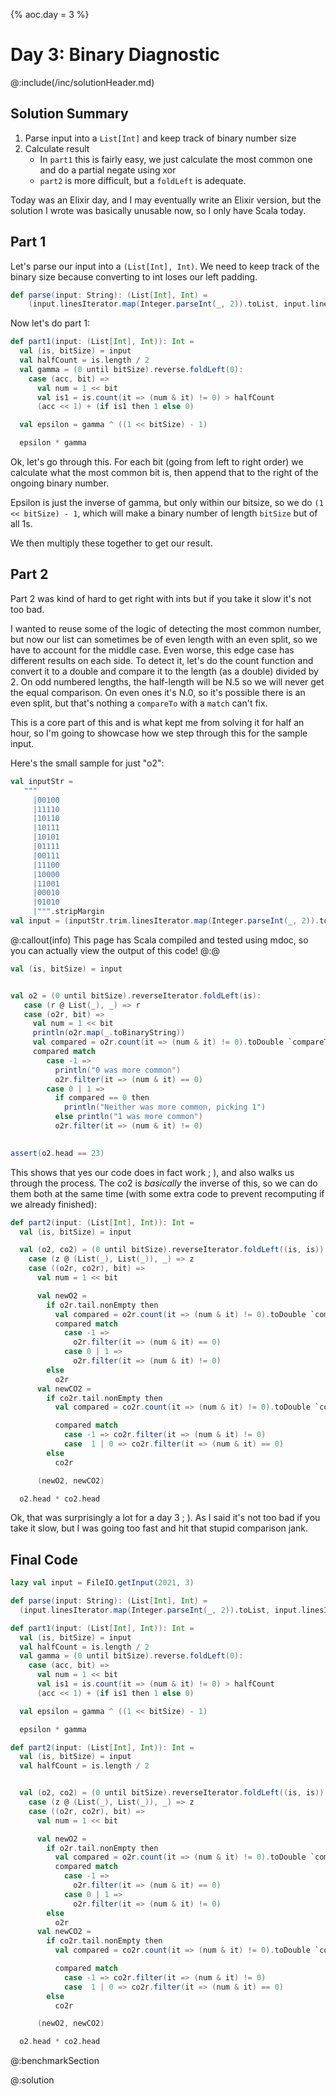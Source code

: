 {% aoc.day = 3 %}

# Day 3: Binary Diagnostic

@:include(/inc/solutionHeader.md)

## Solution Summary
1. Parse input into a `List[Int]` and keep track of binary number size
2. Calculate result
   * In `part1` this is fairly easy, we just calculate the most common one and do a partial negate using xor
   * `part2` is more difficult, but a `foldLeft` is adequate.

Today was an Elixir day, and I may eventually write an Elixir version, but the solution I wrote was basically 
unusable now, so I only have Scala today.

## Part 1

Let's parse our input into a `(List[Int], Int)`. We need to keep track of the binary size because converting to int
loses our left padding. 

```scala 3
def parse(input: String): (List[Int], Int) =
    (input.linesIterator.map(Integer.parseInt(_, 2)).toList, input.linesIterator.next().trim.length)
```

Now let's do part 1:

```scala 3
def part1(input: (List[Int], Int)): Int =
  val (is, bitSize) = input
  val halfCount = is.length / 2
  val gamma = (0 until bitSize).reverse.foldLeft(0):
    case (acc, bit) =>
      val num = 1 << bit
      val is1 = is.count(it => (num & it) != 0) > halfCount
      (acc << 1) + (if is1 then 1 else 0)

  val epsilon = gamma ^ ((1 << bitSize) - 1)

  epsilon * gamma
```

Ok, let's go through this. For each bit (going from left to right order) we calculate what the most common bit is, then
append that to the right of the ongoing binary number.

Epsilon is just the inverse of gamma, but only within our bitsize, so we do `(1 << bitSize) - 1`, which will make a
binary number of length `bitSize` but of all 1s. 

We then multiply these together to get our result.

## Part 2

Part 2 was kind of hard to get right with ints but if you take it slow it's not too bad.

I wanted to reuse some of the logic of detecting the most common number, but now our list can sometimes be of even length
with an even split, so we have to account for the middle case. Even worse, this edge case has different results on each side.
To detect it, let's do the count function and convert it to a double and compare it to the length (as a double) divided by 2.
On odd numbered lengths, the half-length will be N.5 so we will never get the equal comparison. On even ones it's N.0, so it's possible
there is an even split, but that's nothing a `compareTo` with a `match` can't fix.

This is a core part of this and is what kept me from solving it for half an hour, so I'm going to showcase how we step through this for the sample input.

Here's the small sample for just "o2":

```scala mdoc:invisible
val inputStr =
   """
     |00100
     |11110
     |10110
     |10111
     |10101
     |01111
     |00111
     |11100
     |10000
     |11001
     |00010
     |01010
     |""".stripMargin
val input = (inputStr.trim.linesIterator.map(Integer.parseInt(_, 2)).toList, 5)
```

@:callout(info)
This page has Scala compiled and tested using mdoc, so you can actually view the output of this code!
@:@

```scala mdoc
val (is, bitSize) = input


val o2 = (0 until bitSize).reverseIterator.foldLeft(is):
   case (r @ List(_), _) => r
   case (o2r, bit) =>
     val num = 1 << bit
     println(o2r.map(_.toBinaryString))
     val compared = o2r.count(it => (num & it) != 0).toDouble `compareTo` (o2r.length.toDouble / 2)
     compared match
        case -1 =>
          println("0 was more common")
          o2r.filter(it => (num & it) == 0)
        case 0 | 1 =>
          if compared == 0 then
            println("Neither was more common, picking 1")
          else println("1 was more common")
          o2r.filter(it => (num & it) != 0)
    
```

```scala mdoc:invisible
assert(o2.head == 23)
```

This shows that yes our code does in fact work ; ), and also walks us through the process. The co2 is _basically_ the inverse
of this, so we can do them both at the same time (with some extra code to prevent recomputing if we already finished):


```scala 3
def part2(input: (List[Int], Int)): Int =
  val (is, bitSize) = input

  val (o2, co2) = (0 until bitSize).reverseIterator.foldLeft((is, is)):
    case (z @ (List(_), List(_)), _) => z
    case ((o2r, co2r), bit) =>
      val num = 1 << bit

      val newO2 =
        if o2r.tail.nonEmpty then
          val compared = o2r.count(it => (num & it) != 0).toDouble `compareTo` (o2r.length.toDouble / 2)
          compared match
            case -1 =>
              o2r.filter(it => (num & it) == 0)
            case 0 | 1 =>
              o2r.filter(it => (num & it) != 0)
        else
          o2r
      val newCO2 =
        if co2r.tail.nonEmpty then
          val compared = co2r.count(it => (num & it) != 0).toDouble `compareTo` (co2r.length.toDouble / 2)

          compared match
            case -1 => co2r.filter(it => (num & it) != 0)
            case  1 | 0 => co2r.filter(it => (num & it) == 0)
        else
          co2r

      (newO2, newCO2)

  o2.head * co2.head
```

Ok, that was surprisingly a lot for a day 3 ; ). As I said it's not too bad if you take it slow, but I was going too fast
and hit that stupid comparison jank.

## Final Code

```scala 3
lazy val input = FileIO.getInput(2021, 3)

def parse(input: String): (List[Int], Int) =
  (input.linesIterator.map(Integer.parseInt(_, 2)).toList, input.linesIterator.next().trim.length)

def part1(input: (List[Int], Int)): Int =
  val (is, bitSize) = input
  val halfCount = is.length / 2
  val gamma = (0 until bitSize).reverse.foldLeft(0): 
    case (acc, bit) =>
      val num = 1 << bit
      val is1 = is.count(it => (num & it) != 0) > halfCount
      (acc << 1) + (if is1 then 1 else 0)

  val epsilon = gamma ^ ((1 << bitSize) - 1)

  epsilon * gamma

def part2(input: (List[Int], Int)): Int =
  val (is, bitSize) = input
  val halfCount = is.length / 2


  val (o2, co2) = (0 until bitSize).reverseIterator.foldLeft((is, is)):
    case (z @ (List(_), List(_)), _) => z
    case ((o2r, co2r), bit) =>
      val num = 1 << bit

      val newO2 =
        if o2r.tail.nonEmpty then
          val compared = o2r.count(it => (num & it) != 0).toDouble `compareTo` (o2r.length.toDouble / 2)
          compared match
            case -1 =>
              o2r.filter(it => (num & it) == 0)
            case 0 | 1 =>
              o2r.filter(it => (num & it) != 0)
        else
          o2r
      val newCO2 =
        if co2r.tail.nonEmpty then
          val compared = co2r.count(it => (num & it) != 0).toDouble `compareTo` (co2r.length.toDouble / 2)

          compared match
            case -1 => co2r.filter(it => (num & it) != 0)
            case  1 | 0 => co2r.filter(it => (num & it) == 0)
        else
          co2r

      (newO2, newCO2)

  o2.head * co2.head
```

@:benchmarkSection

@:solution